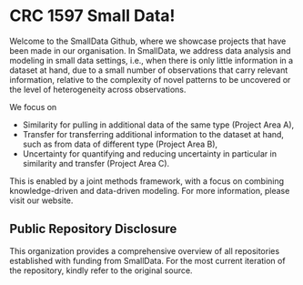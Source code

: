 # CRC 1597 Small Data! 

Welcome to the SmallData Github, where we showcase projects that have been made in our organisation. In SmallData, we address data analysis and modeling in small data settings, i.e., when there is only little information in a dataset at hand, due to a small number of observations that carry relevant information, relative to the complexity of novel patterns to be uncovered or the level of heterogeneity across observations.

We focus on
* Similarity for pulling in additional data of the same type (Project Area A),
* Transfer for transferring additional information to the dataset at hand, such as from data of different type (Project Area B),
* Uncertainty for quantifying and reducing uncertainty in particular in similarity and transfer (Project Area C).

This is enabled by a joint methods framework, with a focus on combining knowledge-driven and data-driven modeling. For more information, please visit our website. 

## Public Repository Disclosure 

This organization provides a comprehensive overview of all repositories established with funding from SmallData. For the most current iteration of the repository, kindly refer to the original source.
